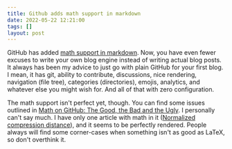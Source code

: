 ```yaml
---
title: Github adds math support in markdown
date: 2022-05-22 12:21:00
tags: []
layout: post
---
```


GitHub has added [math support in markdown](https://github.blog/2022-05-19-math-support-in-markdown/). Now, you have even fewer excuses to write your own blog engine instead of writing actual blog posts. It always has been my advice to just go with plain GitHub for your first blog. I mean, it has git, ability to contribute, discussions, nice rendering, navigation (file tree), categories (directories), emojis, analytics, and whatever else you might wish for. And all of that with zero configuration.

The math support isn't perfect yet, though. You can find some issues outlined in [Math on GitHub: The Good, the Bad and the Ugly](https://nschloe.github.io/2022/05/20/math-on-github.html). I personally can't say much. I have only one article with math in it ([Normalized compression distance](https://github.com/orsinium/notes/blob/master/notes-other/ncd.md)), and it seems to be perfectly rendered. People always will find some corner-cases when something isn't as good as LaTeX, so don't overthink it.
